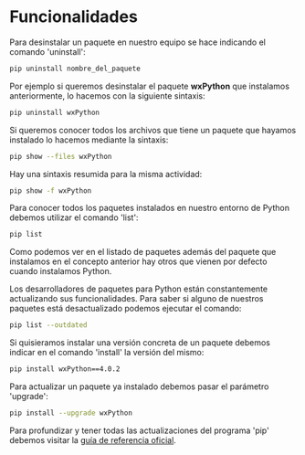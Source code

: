 # Funcionalidades

Para desinstalar un paquete en nuestro equipo se hace indicando el comando 'uninstall':

```bash
pip uninstall nombre_del_paquete
```

Por ejemplo si queremos desinstalar el paquete **wxPython** que instalamos anteriormente, lo hacemos con la siguiente sintaxis:

```bash
pip uninstall wxPython
```

Si queremos conocer todos los archivos que tiene un paquete que hayamos instalado lo hacemos mediante la sintaxis:

```bash
pip show --files wxPython
```

Hay una sintaxis resumida para la misma actividad:

```bash
pip show -f wxPython
```

Para conocer todos los paquetes instalados en nuestro entorno de Python debemos utilizar el comando 'list':

```bash
pip list
```

Como podemos ver en el listado de paquetes además del paquete que instalamos en el concepto anterior hay otros que vienen por defecto cuando instalamos Python.

Los desarrolladores de paquetes para Python están constantemente actualizando sus funcionalidades. Para saber si alguno de nuestros paquetes está desactualizado podemos ejecutar el comando:

```bash
pip list --outdated
```

Si quisieramos instalar una versión concreta de un paquete debemos indicar en el comando 'install' la versión del mismo:

```bash
pip install wxPython==4.0.2
```

Para actualizar un paquete ya instalado debemos pasar el parámetro 'upgrade':

```bash
pip install --upgrade wxPython
```

Para profundizar y tener todas las actualizaciones del programa 'pip' debemos visitar la [guía de referencia oficial](https://pip.pypa.io/en/stable/user_guide/).